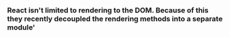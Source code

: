 
### React isn't limited to rendering to the DOM. Because of this they recently decoupled the rendering methods into a separate module'

